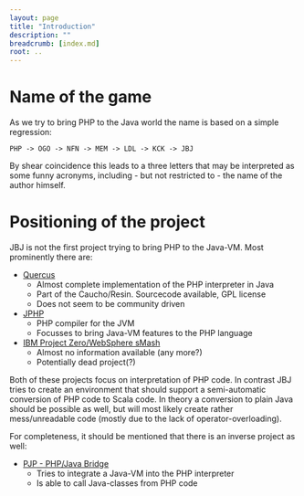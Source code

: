 ```yaml
---
layout: page
title: "Introduction"
description: ""
breadcrumb: [index.md]
root: ..
---
```


# Name of the game

As we try to bring PHP to the Java world the name is based on a simple regression:

~~~
PHP -> OGO -> NFN -> MEM -> LDL -> KCK -> JBJ
~~~

By shear coincidence this leads to a three letters that may be interpreted as some funny acronyms, including - but not restricted to - the name of the author himself.

# Positioning of the project

JBJ is not the first project trying to bring PHP to the Java-VM. Most prominently there are:

* [Quercus](http://quercus.caucho.com/)
  * Almost complete implementation of the PHP interpreter in Java
  * Part of the Caucho/Resin. Sourcecode available, GPL license
  * Does not seem to be community driven
* [JPHP](https://github.com/dim-s/jphp)
  * PHP compiler for the JVM
  * Focusses to bring Java-VM features to the PHP language
* [IBM Project Zero/WebSphere sMash](http://en.wikipedia.org/wiki/Project_zero)
  * Almost no information available (any more?)
  * Potentially dead project(?)

Both of these projects focus on interpretation of PHP code. In contrast JBJ tries to create an environment that should support a semi-automatic conversion of PHP code to Scala code.
In theory a conversion to plain Java should be possible as well, but will most likely create rather mess/unreadable code (mostly due to the lack of operator-overloading).

For completeness, it should be mentioned that there is an inverse project as well:

* [PJP - PHP/Java Bridge](http://php-java-bridge.sourceforge.net/pjb/)
  * Tries to integrate a Java-VM into the PHP interpreter
  * Is able to call Java-classes from PHP code
